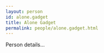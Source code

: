 ```yaml
---
layout: person
id: alone.gadget
title: Alone Gadget
permalink: people/alone.gadget.html
---
```


Person details...